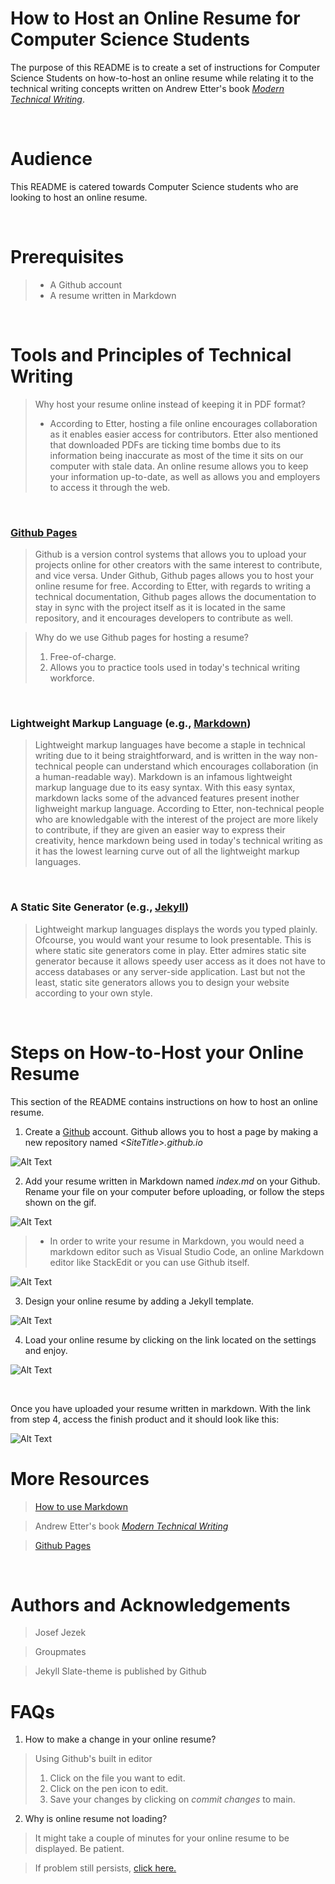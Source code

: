 # How to Host an Online Resume for Computer Science Students
The purpose of this README is to create a set of instructions for Computer Science Students on how-to-host an online resume while relating it to the technical writing concepts written on Andrew Etter's book [_Modern Technical Writing_](https://www.amazon.ca/Modern-Technical-Writing-Introduction-Documentation-ebook/dp/B01A2QL9SS/ref=sr_1_1?crid=3MXM73Y2ERF8Z&dchild=1&keywords=modern+technical+writing&qid=1604025150&sprefix=modern+technical%2Caps%2C194&sr=8-1).

&nbsp;

# Audience
This README is catered towards Computer Science students who are looking to host an online resume. 

&nbsp;

# Prerequisites
> * A Github account
> * A resume written in Markdown


&nbsp;
# Tools and Principles of Technical Writing
> Why host your resume online instead of keeping it in PDF format? 
> * According to Etter, hosting a file online encourages collaboration as it enables easier access for contributors. Etter also mentioned that downloaded PDFs are ticking time bombs due to its information being inaccurate as most of the time it sits on our computer with stale data. An online resume allows you to keep your information up-to-date, as well as allows you and employers to access it through the web.



&nbsp;

 ### [Github Pages](https://pages.github.com/)
 > Github is a version control systems that allows you to upload your projects online for other creators with the same interest to contribute, and vice versa. Under Github, Github pages allows you to host your online resume for free. According to Etter, with regards to  writing a technical documentation, Github pages allows the documentation to stay in sync with the project itself as it is located in the same repository, and it encourages developers to contribute as well. 
 
 > Why do we use Github pages for hosting a resume? 
 > 1) Free-of-charge.
 > 2) Allows you to practice tools used in today's technical writing workforce.


 &nbsp;

 ### Lightweight Markup Language (e.g., [Markdown](https://gist.github.com/JosefJezek/5917040)) 

> Lightweight markup languages have become a staple in technical writing due to it being straightforward, and is written in the way non-technical people can understand which encourages collaboration (in a human-readable way). Markdown is an infamous lightweight markup language due to its easy syntax. With this easy syntax, markdown lacks some of the advanced features present inother lighweight markup language. According to Etter, non-technical people who are knowledgable with the interest of the project are more likely to contribute, if they are given an easier way to express their creativity, hence markdown being used in today's technical writing as it has the lowest learning curve out of all the lightweight markup languages.  

&nbsp;
### A Static Site Generator (e.g., [Jekyll](https://jekyllrb.com/))
> Lightweight markup languages displays the words you typed plainly. Ofcourse, you would want your resume to look presentable. This is where static site generators come in play. Etter admires static site generator because it allows speedy user access as it does not have to access databases or any server-side application. Last but not the least, static site generators allows you to design your website according to your own style.  

&nbsp;

# Steps on How-to-Host your Online Resume
This section of the README contains instructions on how to host an online resume. 

1. Create a [Github](http://github.com) account. Github allows you to host a page by making a new repository named _\<SiteTitle>\.github.io_ 

![Alt Text](https://media.giphy.com/media/yKkUmEeGy1RGndC7Jr/giphy.gif) 

2. Add your resume written in Markdown named _index.md_ on your Github. Rename your file on your computer before uploading, or follow the steps shown on the gif.

![Alt Text](https://media.giphy.com/media/8ardbWGK9mTj7eUso2/giphy.gif) 

> * In order to write your resume in Markdown, you would need a markdown editor such as Visual Studio Code, an online Markdown editor like StackEdit or you can use Github itself. 

![Alt Text](https://gfycat.com/sophisticatedvaguearizonaalligatorlizard)


3. Design your online resume by adding a Jekyll template.

 ![Alt Text](https://media.giphy.com/media/HoMttuZxu2nrpwRm9S/giphy.gif)

4. Load your online resume by clicking on the link located on the settings and enjoy. 

![Alt Text](https://media.giphy.com/media/8bV6G4ZNG55lwS2FOK/giphy.gif)

&nbsp;

Once you have uploaded your resume written in markdown. With the link from step 4, access the finish product and it should look like this:

![Alt Text](https://media.giphy.com/media/sgUdBGYZrgSTgOehaQ/giphy.gif)
&nbsp;
# More Resources

> [How to use Markdown](https://gist.github.com/JosefJezek/5917040)

> Andrew Etter's book [_Modern Technical Writing_](https://www.amazon.ca/Modern-Technical-Writing-Introduction-Documentation-ebook/dp/B01A2QL9SS/ref=sr_1_1?crid=3MXM73Y2ERF8Z&dchild=1&keywords=modern+technical+writing&qid=1604025150&sprefix=modern+technical%2Caps%2C194&sr=8-1)

> [Github Pages](https://pages.github.com/)

&nbsp;
# Authors and Acknowledgements
 > Josef Jezek 

 > Groupmates

 > Jekyll Slate-theme is published by Github
&nbsp;

# FAQs
 


1. How to make a change in your online resume? 

>  Using Github's built in editor
> 1) Click on the file you want to edit.
> 2) Click on the pen icon to edit.
> 3) Save your changes by clicking on _commit changes_ to main.

2. Why is online resume not loading?
> It might take a couple of minutes for your online resume to be displayed. Be patient.

>If problem still persists, [click here.](https://docs.github.com/en/enterprise-server@2.20/github/working-with-github-pages)




